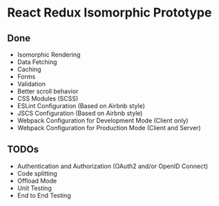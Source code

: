 # React Redux Isomorphic Prototype

## Done

* Isomorphic Rendering
* Data Fetching
* Caching
* Forms
* Validation
* Better scroll behavior
* CSS Modules (SCSS)
* ESLint Configuration (Based on Airbnb style)
* JSCS Configuration (Based on Airbnb style)
* Webpack Configuration for Development Mode (Client only)
* Webpack Configuration for Production Mode (Client and Server)

## TODOs

* Authentication and Authorization (OAuth2 and/or OpenID Connect)
* Code splitting
* Offload Mode
* Unit Testing
* End to End Testing
